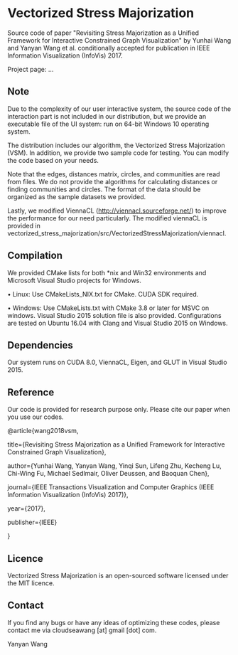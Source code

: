 # Vectorized Stress Majorization
Source code of paper "Revisiting Stress Majorization as a Unified Framework for Interactive Constrained Graph Visualization" by Yunhai Wang and Yanyan Wang et al. conditionally accepted for publication in IEEE Information Visualization (InfoVis) 2017.

Project page: ...

## Note
Due to the complexity of our user interactive system, the source code of the interaction part is not included in our distribution, but we provide an executable file of the UI system: run on 64-bit Windows 10 operating system. 

The distribution includes our algorithm, the Vectorized Stress Majorization (VSM). In addition, we provide two sample code for testing. You can modify the code based on your needs.

Note that the edges, distances matrix, circles, and communities are read from files. We do not provide the algorithms for calculating distances or finding communities and circles.  The format of the data should be organized as the sample datasets we provided.

Lastly, we modified ViennaCL (http://viennacl.sourceforge.net/) to improve the performance for our need particularly. The modified viennaCL is provided in vectorized_stress_majorization/src/VectorizedStressMajorization/viennacl.

## Compilation
We provided CMake lists for both *nix and Win32 environments and Microsoft Visual Studio projects for Windows.

•	Linux: Use CMakeLists_NIX.txt for CMake. CUDA SDK required.

•	Windows: Use CMakeLists.txt with CMake 3.8 or later for MSVC on windows. Visual Studio 2015 solution file is also provided.
Configurations are tested on Ubuntu 16.04 with Clang and Visual Studio 2015 on Windows.

## Dependencies
Our system runs on CUDA 8.0, ViennaCL, Eigen, and GLUT in Visual Studio 2015. 

## Reference
Our code is provided for research purpose only.
Please cite our paper when you use our codes.

@article{wang2018vsm,

  title={Revisiting Stress Majorization as a Unified Framework for Interactive Constrained Graph Visualization},
  
  author={Yunhai Wang, Yanyan Wang, Yinqi Sun, Lifeng Zhu, Kecheng Lu, Chi-Wing Fu, Michael Sedlmair, Oliver Deussen, and Baoquan Chen},
  
  journal={IEEE Transactions Visualization and Computer Graphics (IEEE Information Visualization (InfoVis) 2017)},
  
  year={2017},
  
  publisher={IEEE}
  
}


## Licence
Vectorized Stress Majorization is an open-sourced software licensed under the MIT licence.

## Contact
If you find any bugs or have any ideas of optimizing these codes, please contact me via cloudseawang [at] gmail [dot] com.

Yanyan Wang
